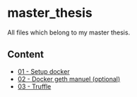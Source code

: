 # master_thesis

All files which belong to my master thesis.

## Content

- [01 - Setup docker](./documentation/01_docker.md)
- [02 - Docker geth manuel (optional)](./documentation/02_geth_manuel.md)
- [03 - Truffle](./documentation/03_truffle.md)
